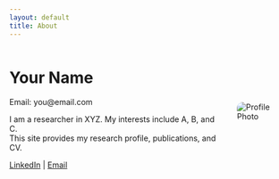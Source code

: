 ```yaml
---
layout: default
title: About
---
```


<div style="display:flex;align-items:center;gap:2em">
  <div>
    <h1>Your Name</h1>
    <p>Email: you@email.com</p>
    <p>
      I am a researcher in XYZ. My interests include A, B, and C.<br>
      This site provides my research profile, publications, and CV.
    </p>
    <p>
      <a href="https://linkedin.com/in/yourname">LinkedIn</a> |
      <a href="mailto:you@email.com">Email</a>
    </p>
  </div>
  <img src="/assets/profile.jpg" alt="Profile Photo" style="max-width:200px;border-radius:10px">
</div>